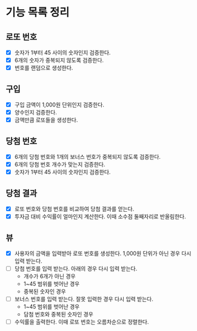 # 기능 목록 정리

## 로또 번호

- [x] 숫자가 1부터 45 사이의 숫자인지 검증한다.
- [x] 6개의 숫자가 중복되지 않도록 검증한다.
- [x] 번호를 랜덤으로 생성한다.

## 구입

- [x] 구입 금액이 1,000원 단위인지 검증한다.
- [x] 양수인지 검증한다.
- [x] 금액만큼 로또들을 생성한다.

## 당첨 번호

- [x] 6개의 당첨 번호와 1개의 보너스 번호가 중복되지 않도록 검증한다.
- [x] 6개의 당첨 번호 개수가 맞는지 검증한다.
- [x] 숫자가 1부터 45 사이의 숫자인지 검증한다.

## 당첨 결과

- [x] 로또 번호와 당첨 번호를 비교하여 당첨 결과를 얻는다.
- [x] 투자금 대비 수익률이 얼마인지 계산한다. 이때 소수점 둘째자리로 반올림한다.

## 뷰

- [x] 사용자의 금액을 입력받아 로또 번호를 생성한다. 1,000원 단위가 아닌 경우 다시 입력 받는다. 
- [ ] 당첨 번호를 입력 받는다. 아래의 경우 다시 입력 받는다.
  - 개수가 6개가 아닌 경우
  - 1~45 범위를 벗어난 경우
  - 중복된 숫자인 경우
- [ ] 보너스 번호를 입력 받는다. 잘못 입력한 경우 다시 입력 받는다.
  - 1~45 범위를 벗어난 경우
  - 담첨 번호와 중복된 숫자인 경우
- [ ] 수익률을 출력한다. 이때 로또 번호는 오름차순으로 정렬한다.
